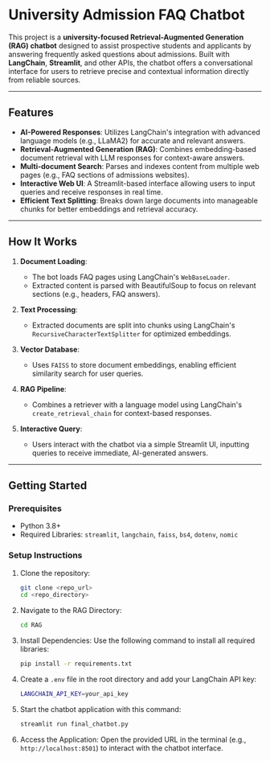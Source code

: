# University Admission FAQ Chatbot

This project is a **university-focused Retrieval-Augmented Generation (RAG) chatbot** designed to assist prospective students and applicants by answering frequently asked questions about admissions. Built with **LangChain**, **Streamlit**, and other APIs, the chatbot offers a conversational interface for users to retrieve precise and contextual information directly from reliable sources.

---

## Features

- **AI-Powered Responses**: Utilizes LangChain's integration with advanced language models (e.g., LLaMA2) for accurate and relevant answers.
- **Retrieval-Augmented Generation (RAG)**: Combines embedding-based document retrieval with LLM responses for context-aware answers.
- **Multi-document Search**: Parses and indexes content from multiple web pages (e.g., FAQ sections of admissions websites).
- **Interactive Web UI**: A Streamlit-based interface allowing users to input queries and receive responses in real time.
- **Efficient Text Splitting**: Breaks down large documents into manageable chunks for better embeddings and retrieval accuracy.

---

## How It Works

1. **Document Loading**:
   - The bot loads FAQ pages using LangChain's `WebBaseLoader`.
   - Extracted content is parsed with BeautifulSoup to focus on relevant sections (e.g., headers, FAQ answers).

2. **Text Processing**:
   - Extracted documents are split into chunks using LangChain's `RecursiveCharacterTextSplitter` for optimized embeddings.

3. **Vector Database**:
   - Uses `FAISS` to store document embeddings, enabling efficient similarity search for user queries.

4. **RAG Pipeline**:
   - Combines a retriever with a language model using LangChain's `create_retrieval_chain` for context-based responses.

5. **Interactive Query**:
   - Users interact with the chatbot via a simple Streamlit UI, inputting queries to receive immediate, AI-generated answers.

---

## Getting Started

### Prerequisites

- Python 3.8+
- Required Libraries: `streamlit`, `langchain`, `faiss`, `bs4`, `dotenv`, `nomic`

### Setup Instructions

1. Clone the repository:
   ```bash
   git clone <repo_url>
   cd <repo_directory>

2. Navigate to the RAG Directory:
   ```bash
   cd RAG

3. Install Dependencies: Use the following command to install all required libraries:
   ```bash
   pip install -r requirements.txt

4. Create a `.env` file in the root directory and add your LangChain API key:
   ```bash
   LANGCHAIN_API_KEY=your_api_key

5. Start the chatbot application with this command:
   ```bash
   streamlit run final_chatbot.py

6. Access the Application:
Open the provided URL in the terminal (e.g., `http://localhost:8501`) to interact with the chatbot interface.


